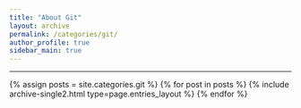 ```yaml
---
title: "About Git"
layout: archive
permalink: /categories/git/
author_profile: true
sidebar_main: true
---
```


<!-- 공백이 포함되어 있는 카테고리 이름의 경우 site.categories['a-b-c'] 이런식으로! -->

***

{% assign posts = site.categories.git %}
{% for post in posts %} {% include archive-single2.html type=page.entries_layout %} {% endfor %}
